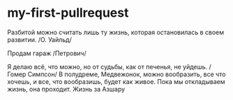 # my-first-pullrequest

Разбитой можно считать лишь ту жизнь, которая остановилась в своем развитии. /О. Уайльд/

Продам гараж /Петрович/

Я делаю всё, что можно, но от судьбы, как от печенья, не уйдешь. /Гомер Симпсон/
В полудреме, Медвежонок, можно вообразить, все что хочешь, и все, что вообразишь, будет как живое.
Пока мы откладываем жизнь, она проходит.
Жизнь за Азшару
